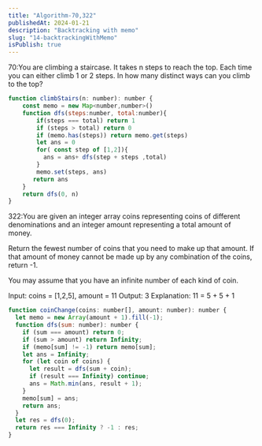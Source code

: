 ```yaml
---
title: "Algorithm-70,322"
publishedAt: 2024-01-21
description: "Backtracking with memo"
slug: "14-backtrackingWithMemo"
isPublish: true
---
```


70:You are climbing a staircase. It takes n steps to reach the top.
Each time you can either climb 1 or 2 steps. In how many distinct ways can you climb to the top?

```js
function climbStairs(n: number): number {
    const memo = new Map<number,number>()
    function dfs(steps:number, total:number){
        if(steps === total) return 1
        if (steps > total) return 0
        if (memo.has(steps)) return memo.get(steps)
        let ans = 0
        for( const step of [1,2]){
          ans = ans+ dfs(step + steps ,total)
        }
        memo.set(steps, ans)
       return ans
    }
    return dfs(0, n)
}
```

322:You are given an integer array coins representing coins of different denominations and an integer amount representing a total amount of money.

Return the fewest number of coins that you need to make up that amount. If that amount of money cannot be made up by any combination of the coins, return -1.

You may assume that you have an infinite number of each kind of coin.

Input: coins = [1,2,5], amount = 11
Output: 3
Explanation: 11 = 5 + 5 + 1

```js
function coinChange(coins: number[], amount: number): number {
  let memo = new Array(amount + 1).fill(-1);
  function dfs(sum: number): number {
    if (sum === amount) return 0;
    if (sum > amount) return Infinity;
    if (memo[sum] != -1) return memo[sum];
    let ans = Infinity;
    for (let coin of coins) {
      let result = dfs(sum + coin);
      if (result === Infinity) continue;
      ans = Math.min(ans, result + 1);
    }
    memo[sum] = ans;
    return ans;
  }
  let res = dfs(0);
  return res === Infinity ? -1 : res;
}
```
